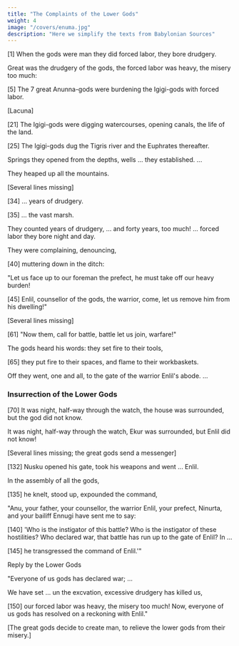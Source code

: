 ```yaml
---
title: "The Complaints of the Lower Gods"
weight: 4
image: "/covers/enuma.jpg"
description: "Here we simplify the texts from Babylonian Sources"
---
```




[1] When the gods were man they did forced labor, they bore drudgery.

Great was the drudgery of the gods, the forced labor was heavy, the misery too much:

[5] The 7 great Anunna-gods were burdening the Igigi-gods with forced labor.

[Lacuna]

[21] The Igigi-gods were digging watercourses, opening canals, the life of the land.

[25] The Igigi-gods dug the Tigris river and the Euphrates thereafter.

Springs they opened from the depths, wells ... they established.
...

They heaped up all the mountains.

[Several lines missing]

[34]  ... years of drudgery.

[35] ... the vast marsh.

They counted years of drudgery,
... and forty years, too much!
... forced labor they bore night and day.

They were complaining, denouncing,

[40] muttering down in the ditch:

"Let us face up to our foreman the prefect, he must take off our heavy burden!



[45] Enlil, counsellor of the gods, the warrior, come, let us remove him from his dwelling!"

[Several lines missing]


[61] "Now them, call for battle, battle let us join, warfare!"

The gods heard his words: they set fire to their tools,


[65] they put fire to their spaces, and flame to their workbaskets.

Off they went, one and all, to the gate of the warrior Enlil's abode.
...

### Insurrection of the Lower Gods

[70] It was night, half-way through the watch, the house was surrounded, but the god did not know.

It was night, half-way through the watch, Ekur was surrounded, but Enlil did not know!

[Several lines missing; the great gods send a messenger]

<!-- The Great Gods Send a Messenger  -->

[132] Nusku opened his gate, took his weapons and went ... Enlil.

In the assembly of all the gods,

[135] he knelt, stood up, expounded the command,

"Anu, your father, your counsellor, the warrior Enlil, your prefect, Ninurta, and your bailiff Ennugi have sent me to say:

[140] 'Who is the instigator of this battle? Who is the instigator of these hostilities?
Who declared war, that battle has run up to the gate of Enlil?
In ...

[145] he transgressed the command of Enlil.'"

Reply by the Lower Gods

"Everyone of us gods has declared war;
...

We have set ... un the excvation, excessive drudgery has killed us,

[150] our forced labor was heavy, the misery too much!
Now, everyone of us gods has resolved on a reckoning with Enlil."

[The great gods decide to create man, to relieve the lower gods from their misery.]

